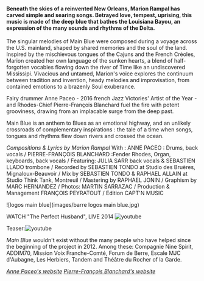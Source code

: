 #### Beneath the skies of a reinvented New Orleans, Marion Rampal has carved simple and searing songs. Betrayed love, tempest, uprising, this music is made of the deep blue that bathes the Louisiana Bayou, an expression of the many sounds and rhythms of the Delta.

The singular melodies of Main Blue were composed during a voyage across the U.S. mainland, shaped by shared memories and the soul of the land. Inspired by the mischievous tongues of the Cajuns and the French Créoles, Marion created her own language of the sunken hearts, a blend of half-forgotten vocables flowing down the river of Time like an undiscovered Mississipi. Vivacious and untamed, Marion's voice explores the continuum between tradition and invention, heady melodies and improvisation, from contained emotions to a brazenly Soul exuberance. 

Fairy drummer  Anne Paceo - 2016 french Jazz Victories' Artist of the Year - and Rhodes-Chief Pierre-François Blanchard fuel the fire with potent grooviness, drawing from an implacable surge from the deep past. 

Main Blue is an anthem to Blues as an emotional highway, and an unlikely crossroads of complementary inspirations : the tale of a time when songs, tongues and rhythms flew down rivers and crossed the ocean. 


*Compositions & Lyrics by Marion Rampal* 
With :
ANNE PACEO : Drums, back vocals / PIERRE-FRANÇOIS BLANCHARD :Fender Rhodes, Organ, keyboards, back vocals / Featuring: JULIA SARR back vocals & SEBASTIEN LLADO trombone / Recorded by SEBASTIEN TONDO at Studio des Bruères, Mignaloux-Beauvoir / Mix by SEBASTIEN TONDO & RAPHAEL ALLAIN at Studio Think Tank, Montreuil / Mastering by RAPHAEL JONIN  / Graphism by MARC HERNANDEZ / Photos: MARTIN SARRAZAC / Production & Management FRANÇOIS PEYRATOUT / Edition CAPT'N MUSIC

![logos main blue](images/barre logos main blue.jpg)

WATCH "The Perfect Husband", LIVE 2014
![youtube](https://www.youtube.com/watch?v=mWCdSFWrqH8)

Teaser:![youtube](https://www.youtube.com/watch?v=sIorOkrRm9Q)

*Main Blue* wouldn't exist without the many people who have helped since the beginning of the project in 2012. Among these: Compagnie Nine Spirit, ADDIM70, Mission Voix Franche-Comté, Forum de Berre, Escale MJC d'Aubagne, Les Herbiers, Tandem and Théâtre du Rocher of la Garde. 

[*Anne Paceo's website*](http://www.annepaceo.com)
[*Pierre-François Blanchard's website*](http://www.pierrefrancoisblanchard.com)

